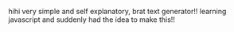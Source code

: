 hihi very simple and self explanatory, brat text generator!! learning javascript and suddenly had the  idea to make this!! 
